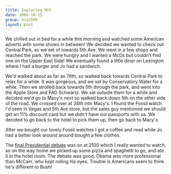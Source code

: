 ```yaml
---
title: Exploring NYC
date: 2008-10-15
group: usa2008
layout: post
---
```

We chilled out in bed for a while this morning and watched some American adverts with some shows in between! We decided we wanted to check out Central Park, so we set of towards 5th Ave. We went in a few shops and reached the park. We were hungry and I wanted a McDs but couldn't find one on the Upper East Side! We eventually found a little diner on Lexington where I had a burger and Jo had a sandwich.

We'd walked about as far as 76th, so walked back towards Central Park to relax for a while. It was gorgeous, and we sat by Conservatory Water for a while. Then we strolled back towards 5th through the park, and went into the Apple Store and FAO Schwartz. We sat outside them for a while and decided we'd go to Macy's next so walked back down 5th on the other side of the road. We crossed over at 34th into Macy's. I found the Fossil watch I'd seen in Vegas and 5th Ave store, but the sales guy mentioned we should get an 11% discount card but we didn't have our passports with us. We decided to go back to the hotel to pick them up, then go back to Macy's.

After we bought our lovely Fossil watches I got a coffee and read while Jo had a better look around around bought a few clothes.

The [final Presidential debate](http://en.wikipedia.org/wiki/United_States_presidential_election_debates,_2008#October_15:_Third_presidential_debate_.28Hofstra_University_.E2.80.93_Hempstead.2C_New_York.29) was on at 2100 which I really wanted to watch, so on the way home we picked up some pizza and spaghetti to go, and ate it in the hotel room. The debate was good, Obama was more professional than McCain, who kept rolling his eyes. Trouble is Americans seem to think he's different to Bush!